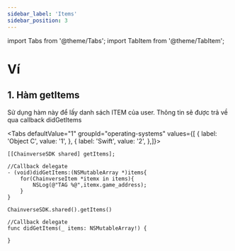 ```yaml
---
sidebar_label: 'Items'
sidebar_position: 3
---
```


import Tabs from '@theme/Tabs';
import TabItem from '@theme/TabItem';

# Ví

## 1. Hàm getItems
Sử dụng hàm này để lấy danh sách ITEM của user. Thông tin sẽ được trả về qua callback  didGetItems

<Tabs
defaultValue="1"
groupId="operating-systems"
values={[
{ label: 'Object C', value: '1', },
{ label: 'Swift', value: '2', },]}>
<TabItem value="1">

```angular2html
[[ChainverseSDK shared] getItems];

//Callback delegate
- (void)didGetItems:(NSMutableArray *)items{
    for(ChainverseItem *itemx in items){
        NSLog(@"TAG %@",itemx.game_address);
    }
}
```

</TabItem>
<TabItem value="2">

```angular2html
ChainverseSDK.shared().getItems()

//Callback delegate
func didGetItems(_ items: NSMutableArray!) {
        
}
```

</TabItem>
</Tabs>
